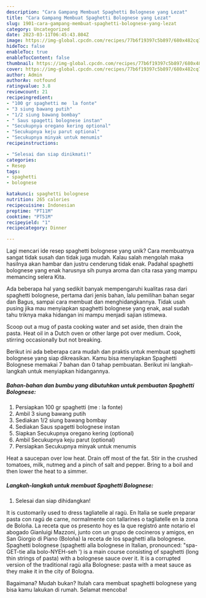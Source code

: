 ```yaml
---
description: "Cara Gampang Membuat Spaghetti Bolognese yang Lezat"
title: "Cara Gampang Membuat Spaghetti Bolognese yang Lezat"
slug: 1901-cara-gampang-membuat-spaghetti-bolognese-yang-lezat
category: Uncategorized
date: 2023-03-11T06:45:43.804Z
image: https://img-global.cpcdn.com/recipes/77b6f19397c5b897/680x482cq70/spaghetti-bolognese-foto-resep-utama.jpg
hideToc: false
enableToc: true
enableTocContent: false
thumbnail: https://img-global.cpcdn.com/recipes/77b6f19397c5b897/680x482cq70/spaghetti-bolognese-foto-resep-utama.jpg
cover: https://img-global.cpcdn.com/recipes/77b6f19397c5b897/680x482cq70/spaghetti-bolognese-foto-resep-utama.jpg
author: Admin
authorAv: notfound
ratingvalue: 3.8
reviewcount: 21
recipeingredient:
- "100 gr spaghetti me  la fonte"
- "3 siung bawang putih"
- "1/2 siung bawang bombay"
- " Saus spagetti bolognese instan"
- "Secukupnya oregano kering optional"
- "Secukupnya keju parut optional"
- "Secukupnya minyak untuk menumis"
recipeinstructions:

- "Selesai dan siap dinikmati!"
categories:
- Resep
tags:
- spaghetti
- bolognese

katakunci: spaghetti bolognese 
nutrition: 265 calories
recipecuisine: Indonesian
preptime: "PT11M"
cooktime: "PT51M"
recipeyield: "1"
recipecategory: Dinner

---
```





Lagi mencari ide resep spaghetti bolognese yang unik? Cara membuatnya sangat tidak susah dan tidak juga mudah. Kalau salah mengolah maka hasilnya akan hambar dan justru cenderung tidak enak. Padahal spaghetti bolognese yang enak harusnya sih punya aroma dan cita rasa yang mampu memancing selera Kita.





Ada beberapa hal yang sedikit banyak mempengaruhi kualitas rasa dari spaghetti bolognese, pertama dari jenis bahan, lalu pemilihan bahan segar dan Bagus, sampai cara membuat dan menghidangkannya. Tidak usah pusing jika mau menyiapkan spaghetti bolognese yang enak,      asal sudah tahu triknya maka hidangan ini mampu menjadi sajian istimewa.














Scoop out a mug of pasta cooking water and set aside, then drain the pasta. Heat oil in a Dutch oven or other large pot over medium. Cook, stirring occasionally but not breaking.






Berikut ini ada beberapa cara mudah dan praktis untuk membuat spaghetti bolognese yang siap dikreasikan. Kamu bisa menyiapkan Spaghetti Bolognese memakai 7 bahan dan 0 tahap pembuatan. Berikut ini langkah-langkah untuk menyiapkan hidangannya.

<!--inarticleads1-->

##### Bahan-bahan dan bumbu yang dibutuhkan untuk pembuatan Spaghetti Bolognese:

1. Persiapkan 100 gr spaghetti (me : la fonte)
1. Ambil 3 siung bawang putih
1. Sediakan 1/2 siung bawang bombay
1. Sediakan  Saus spagetti bolognese instan
1. Siapkan Secukupnya oregano kering (optional)
1. Ambil Secukupnya keju parut (optional)
1. Persiapkan Secukupnya minyak untuk menumis


Heat a saucepan over low heat. Drain off most of the fat. Stir in the crushed tomatoes, milk, nutmeg and a pinch of salt and pepper. Bring to a boil and then lower the heat to a simmer. 

<!--inarticleads2-->

##### Langkah-langkah untuk membuat Spaghetti Bolognese:


1. Selesai dan siap dihidangkan!

It is customarily used to dress tagliatelle al ragù. En Italia se suele preparar pasta con ragú de carne, normalmente con tallarines o tagliatelle en la zona de Boloña. La receta que os presento hoy es la que registró ante notario el abogado Gianluigi Mazzoni, junto con un grupo de cocineros y amigos, en San Giorgio di Piano (Boloña) la receta de los spaghetti alla bolognese. Spaghetti bolognese (spaghetti alla bolognese in Italian, pronounced: &#34;spa-GET-tie alla bolo-NYEH-seh &#39;) is a main course consisting of spaghetti (long thin strings of pasta) with a bolognese sauce over it. It is a corrupted version of the traditional ragù alla Bolognese: pasta with a meat sauce as they make it in the city of Bologna. 

Bagaimana? Mudah bukan? Itulah cara membuat spaghetti bolognese yang bisa kamu lakukan di rumah. Selamat mencoba!
